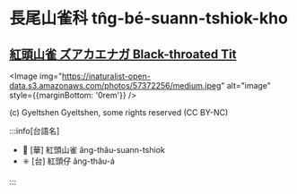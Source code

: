 # 長尾山雀科 tn̂g-bé-suann-tshiok-kho

## [紅頭山雀 ズアカエナガ Black-throated Tit](https://ebird.org/species/blttit2)

<Image img="https://inaturalist-open-data.s3.amazonaws.com/photos/57372256/medium.jpeg" alt="image" style={{marginBottom: '0rem'}} />

<p className="image-caption">
(c) Gyeltshen Gyeltshen, some rights reserved (CC BY-NC)
</p>

:::info[台語名]

- 🎯 [華] 紅頭山雀 âng-thâu-suann-tshiok
- ✳️ [台] 紅頭仔 âng-thâu-á

:::
